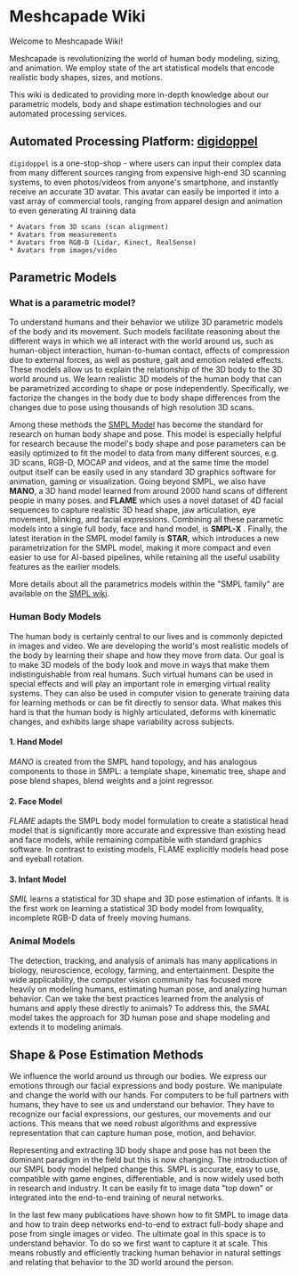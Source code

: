 # Meshcapade Wiki

Welcome to Meshcapade Wiki! 

Meshcapade is revolutionizing the world of human body modeling, sizing, and animation. We employ state of the art statistical models that encode realistic body shapes, sizes, and motions. 

This wiki is dedicated to providing more in-depth knowledge about our parametric models, body and shape estimation technologies and our automated processing services.


Automated Processing Platform: [digidoppel](https://digidoppel.com/)
-----------------------------------------------------------
`digidoppel` is a one-stop-shop - where  users can input their complex data from many different sources ranging from expensive high-end 3D scanning systems, to even photos/videos from anyone's smartphone, and instantly receive an accurate 3D avatar. This avatar can easily be imported it into a vast array of commercial tools, ranging from apparel design and animation to even generating AI training data
 
    * Avatars from 3D scans (scan alignment)
    * Avatars from measurements
    * Avatars from RGB-D (Lidar, Kinect, RealSense)
    * Avatars from images/video


Parametric Models
-----------------

### What is a parametric model?
To understand humans and their behavior we utilize 3D parametric models of the body and its movement. Such models facilitate reasoning about the different ways in which we all interact with the world around us, such as human-object interaction, human-to-human contact, effects of compression due to external forces, as well as posture, gait and emotion related effects. These models allow us to explain the relationship of the 3D body to the 3D world around us. We learn realistic 3D models of the human body that can be parametrized according to shape or pose independently.  Specifically, we factorize the changes in the body due to body shape differences from the changes due to pose using thousands of high resolution 3D scans.  

Among these methods the [SMPL Model](SMPL.md) has become the standard for research on human body shape and pose. This model is especially helpful for research because the model's body shape and pose parameters can be easily optimized to fit the model to data from many different sources, e.g. 3D scans, RGB-D, MOCAP and videos, and at the same time the model output itself can be easily used in any standard 3D graphics software for animation, gaming or visualization. Going beyond SMPL, we also have **MANO**, a 3D hand model learned from around 2000 hand scans of different people in many poses. and **FLAME** which uses a novel dataset of 4D facial sequences to capture realistic 3D head shape, jaw articulation, eye movement, blinking, and facial expressions. Combining all these parametic models into a single full body, face and hand model, is **SMPL-X** . Finally, the latest iteration in the SMPL model family is **STAR**, which introduces a new parametrization for the SMPL model, making it more compact and even easier to use for AI-based pipelines, while retaining all the useful usability features as the earlier models. 

More details about all the parametrics models within the "SMPL family" are available on the [SMPL wiki](SMPL.md).

### Human Body Models
The human body is certainly central to our lives and is commonly depicted in images and video. We are developing the world's most realistic models of the body by learning their shape and how they move from data.  Our goal is to make 3D models of the body look and move in ways that make them indistinguishable from real humans.  Such virtual humans can be used in special effects and will play an important role in emerging virtual reality systems. They can also be used in computer vision to generate training data for learning methods or can be fit directly to sensor data. What makes this hard is that the human body is highly articulated, deforms with kinematic changes, and exhibits large shape variability across subjects. 

#### 1. Hand Model
*MANO* is created from the SMPL hand topology, and has analogous components to those in SMPL: a template shape, kinematic tree, shape and pose blend shapes, blend weights and a joint regressor.

#### 2. Face Model
*FLAME* adapts the SMPL body model formulation to create a statistical head model that is significantly more accurate and expressive than existing head and face models, while remaining compatible with standard graphics software. In contrast to existing models, FLAME explicitly models head pose and eyeball rotation. 

#### 3. Infant Model
*SMIL* learns a statistical for 3D shape and 3D pose estimation of infants. It is the first work on learning a statistical 3D body model from lowquality, incomplete RGB-D data of freely moving humans. 


### Animal Models
The detection, tracking, and analysis of animals has many applications in biology, neuroscience, ecology, farming, and entertainment. Despite the wide applicability, the computer vision community has focused more heavily on modeling humans, estimating human pose, and analyzing human behavior. Can we take the best practices learned from the analysis of humans and apply these directly to animals? To address this, the *SMAL* model takes the approach for 3D human pose and shape modeling and extends it to modeling animals.


Shape & Pose Estimation Methods
------------------------

We influence the world around us through our bodies. We express our emotions through our facial expressions and body posture. We manipulate and change the world with our hands. For computers to be full partners with humans, they have to see us and understand our behavior. They have to recognize our facial expressions, our gestures, our movements and our actions. This means that we need robust algorithms and expressive representation that can capture human pose, motion, and behavior.

Representing and extracting 3D body shape and pose has not been the dominant paradigm in the field but this is now changing. The introduction of our SMPL body model helped change this. SMPL is accurate, easy to use, compatible with game engines, differentiable, and is now widely used both in research and industry. It can be easily fit to image data "top down" or integrated into the end-to-end training of neural networks.

In the last few many publications have shown how to fit SMPL to image data and how to train deep networks end-to-end to extract full-body shape and pose from single images or video. The ultimate goal in this space is to understand behavior. To do so we first want to capture it at scale. This means robustly and efficiently tracking human behavior in natural settings and relating that behavior to the 3D world around the person.
    
